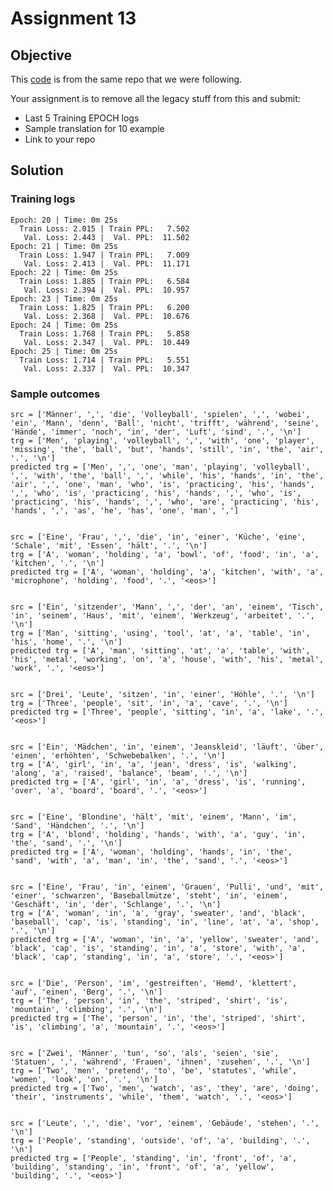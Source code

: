# Assignment 13

## Objective
This [code](https://colab.research.google.com/github/bentrevett/pytorch-seq2seq/blob/master/6%20-%20Attention%20is%20All%20You%20Need.ipynb#scrollTo=FqXbPB80r8p4) is from the same repo that we were following.  

Your assignment is to remove all the legacy stuff from this and submit:

* Last 5 Training EPOCH logs
* Sample translation for 10 example
* Link to your repo

## Solution

### Training logs

    Epoch: 20 | Time: 0m 25s
      Train Loss: 2.015 | Train PPL:   7.502
       Val. Loss: 2.443 |  Val. PPL:  11.502
    Epoch: 21 | Time: 0m 25s
      Train Loss: 1.947 | Train PPL:   7.009
       Val. Loss: 2.413 |  Val. PPL:  11.171
    Epoch: 22 | Time: 0m 25s
      Train Loss: 1.885 | Train PPL:   6.584
       Val. Loss: 2.394 |  Val. PPL:  10.957
    Epoch: 23 | Time: 0m 25s
      Train Loss: 1.825 | Train PPL:   6.200
       Val. Loss: 2.368 |  Val. PPL:  10.676
    Epoch: 24 | Time: 0m 25s
      Train Loss: 1.768 | Train PPL:   5.858
       Val. Loss: 2.347 |  Val. PPL:  10.449
    Epoch: 25 | Time: 0m 25s
      Train Loss: 1.714 | Train PPL:   5.551
       Val. Loss: 2.337 |  Val. PPL:  10.347
       
 ### Sample outcomes
 
    src = ['Männer', ',', 'die', 'Volleyball', 'spielen', ',', 'wobei', 'ein', 'Mann', 'denn', 'Ball', 'nicht', 'trifft', 'während', 'seine', 'Hände', 'immer', 'noch', 'in', 'der', 'Luft', 'sind', '.', '\n']
    trg = ['Men', 'playing', 'volleyball', ',', 'with', 'one', 'player', 'missing', 'the', 'ball', 'but', 'hands', 'still', 'in', 'the', 'air', '.', '\n']
    predicted trg = ['Men', ',', 'one', 'man', 'playing', 'volleyball', ',', 'with', 'the', 'ball', ',', 'while', 'his', 'hands', 'in', 'the', 'air', ',', 'one', 'man', 'who', 'is', 'practicing', 'his', 'hands', ',', 'who', 'is', 'practicing', 'his', 'hands', ',', 'who', 'is', 'practicing', 'his', 'hands', ',', 'who', 'are', 'practicing', 'his', 'hands', ',', 'as', 'he', 'has', 'one', 'man', ',']


    src = ['Eine', 'Frau', ',', 'die', 'in', 'einer', 'Küche', 'eine', 'Schale', 'mit', 'Essen', 'hält', '.', '\n']
    trg = ['A', 'woman', 'holding', 'a', 'bowl', 'of', 'food', 'in', 'a', 'kitchen', '.', '\n']
    predicted trg = ['A', 'woman', 'holding', 'a', 'kitchen', 'with', 'a', 'microphone', 'holding', 'food', '.', '<eos>']


    src = ['Ein', 'sitzender', 'Mann', ',', 'der', 'an', 'einem', 'Tisch', 'in', 'seinem', 'Haus', 'mit', 'einem', 'Werkzeug', 'arbeitet', '.', '\n']
    trg = ['Man', 'sitting', 'using', 'tool', 'at', 'a', 'table', 'in', 'his', 'home', '.', '\n']
    predicted trg = ['A', 'man', 'sitting', 'at', 'a', 'table', 'with', 'his', 'metal', 'working', 'on', 'a', 'house', 'with', 'his', 'metal', 'work', '.', '<eos>']


    src = ['Drei', 'Leute', 'sitzen', 'in', 'einer', 'Höhle', '.', '\n']
    trg = ['Three', 'people', 'sit', 'in', 'a', 'cave', '.', '\n']
    predicted trg = ['Three', 'people', 'sitting', 'in', 'a', 'lake', '.', '<eos>']


    src = ['Ein', 'Mädchen', 'in', 'einem', 'Jeanskleid', 'läuft', 'über', 'einen', 'erhöhten', 'Schwebebalken', '.', '\n']
    trg = ['A', 'girl', 'in', 'a', 'jean', 'dress', 'is', 'walking', 'along', 'a', 'raised', 'balance', 'beam', '.', '\n']
    predicted trg = ['A', 'girl', 'in', 'a', 'dress', 'is', 'running', 'over', 'a', 'board', 'board', '.', '<eos>']


    src = ['Eine', 'Blondine', 'hält', 'mit', 'einem', 'Mann', 'im', 'Sand', 'Händchen', '.', '\n']
    trg = ['A', 'blond', 'holding', 'hands', 'with', 'a', 'guy', 'in', 'the', 'sand', '.', '\n']
    predicted trg = ['A', 'woman', 'holding', 'hands', 'in', 'the', 'sand', 'with', 'a', 'man', 'in', 'the', 'sand', '.', '<eos>']


    src = ['Eine', 'Frau', 'in', 'einem', 'Grauen', 'Pulli', 'und', 'mit', 'einer', 'schwarzen', 'Baseballmütze', 'steht', 'in', 'einem', 'Geschäft', 'in', 'der', 'Schlange', '.', '\n']
    trg = ['A', 'woman', 'in', 'a', 'gray', 'sweater', 'and', 'black', 'baseball', 'cap', 'is', 'standing', 'in', 'line', 'at', 'a', 'shop', '.', '\n']
    predicted trg = ['A', 'woman', 'in', 'a', 'yellow', 'sweater', 'and', 'black', 'cap', 'is', 'standing', 'in', 'a', 'store', 'with', 'a', 'black', 'cap', 'standing', 'in', 'a', 'store', '.', '<eos>']


    src = ['Die', 'Person', 'im', 'gestreiften', 'Hemd', 'klettert', 'auf', 'einen', 'Berg', '.', '\n']
    trg = ['The', 'person', 'in', 'the', 'striped', 'shirt', 'is', 'mountain', 'climbing', '.', '\n']
    predicted trg = ['The', 'person', 'in', 'the', 'striped', 'shirt', 'is', 'climbing', 'a', 'mountain', '.', '<eos>']


    src = ['Zwei', 'Männer', 'tun', 'so', 'als', 'seien', 'sie', 'Statuen', ',', 'während', 'Frauen', 'ihnen', 'zusehen', '.', '\n']
    trg = ['Two', 'men', 'pretend', 'to', 'be', 'statutes', 'while', 'women', 'look', 'on', '.', '\n']
    predicted trg = ['Two', 'men', 'watch', 'as', 'they', 'are', 'doing', 'their', 'instruments', 'while', 'them', 'watch', '.', '<eos>']


    src = ['Leute', ',', 'die', 'vor', 'einem', 'Gebäude', 'stehen', '.', '\n']
    trg = ['People', 'standing', 'outside', 'of', 'a', 'building', '.', '\n']
    predicted trg = ['People', 'standing', 'in', 'front', 'of', 'a', 'building', 'standing', 'in', 'front', 'of', 'a', 'yellow', 'building', '.', '<eos>']

